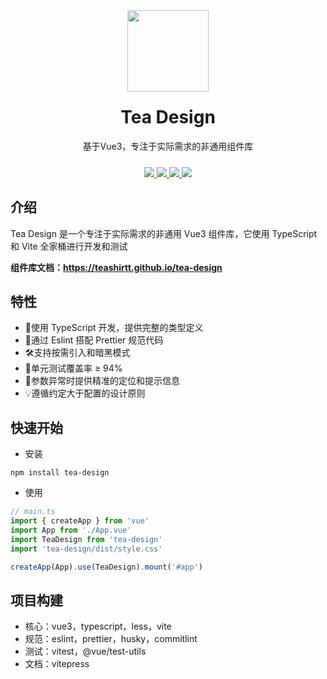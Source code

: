 <div align="center">
  <img width="130px" style="margin-bottom:24px;" src="https://raw.githubusercontent.com/teashirtt/tea-design/master/docs/public/header.png">
<h1 style="margin-top: 0px;">Tea Design</h1>

<p>基于Vue3，专注于实际需求的非通用组件库</p>

<p align="center" style="margin-top:24px;">
  <a href="https://github.com/ChaiMayor/hview-ui">
    <img src="https://img.shields.io/badge/vite-4.4.0%2B-blue"/>
  </a>
  <a href="https://github.com/ChaiMayor/hview-ui">
    <img src="https://img.shields.io/badge/vue-3.3.0%2B-blue"/>
  </a>
  <a href="https://www.npmjs.com/package/hview-plus">
    <img src="https://img.shields.io/badge/coverage-&#8805;94%25-green">
  </a>
  <a href="https://github.com/ChaiMayor/hview-ui">
    <img src="https://img.shields.io/badge/license-MIT-green"/>
  </a>
  <br>
</p>

</div>

## 介绍

Tea Design 是一个专注于实际需求的非通用 Vue3 组件库，它使用 TypeScript 和 Vite 全家桶进行开发和测试

**组件库文档：https://teashirtt.github.io/tea-design**

## 特性

-   🌟使用 TypeScript 开发，提供完整的类型定义
-   🔐通过 Eslint 搭配 Prettier 规范代码
-   🛠️支持按需引入和暗黑模式
-   💪单元测试覆盖率 &#8805; 94%
-   🎯参数异常时提供精准的定位和提示信息
-   💡遵循约定大于配置的设计原则

## 快速开始

-   安装

```shell
npm install tea-design
```

-   使用

```ts
// main.ts
import { createApp } from 'vue'
import App from './App.vue'
import TeaDesign from 'tea-design'
import 'tea-design/dist/style.css'

createApp(App).use(TeaDesign).mount('#app')
```

## 项目构建

-   核心：vue3，typescript，less，vite
-   规范：eslint，prettier，husky，commitlint
-   测试：vitest，@vue/test-utils
-   文档：vitepress
